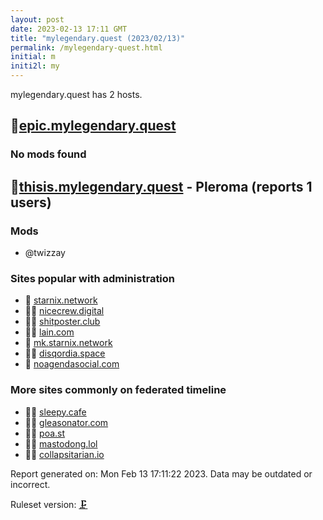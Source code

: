 ```yaml
---
layout: post
date: 2023-02-13 17:11 GMT
title: "mylegendary.quest (2023/02/13)"
permalink: /mylegendary-quest.html
initial: m
initi2l: my
---
```


mylegendary.quest has 2 hosts.

## 🐘[epic.mylegendary.quest](https://epic.mylegendary.quest)

### No mods found

## 🐘[thisis.mylegendary.quest](https://thisis.mylegendary.quest) - Pleroma (reports 1 users)

### Mods
 * @twizzay

### Sites popular with administration

* 🦝 [starnix.network](/starnix-network.html)
* 🦝🧸 [nicecrew.digital](/nicecrew-digital.html)
* 🦝🧸 [shitposter.club](/shitposter-club.html)
* 🦝🧸 [lain.com](/lain-com.html)
* 🐘 [mk.starnix.network](/mk-starnix-network.html)
* 🦝🧸 [disqordia.space](/disqordia-space.html)
* 💉 [noagendasocial.com](/noagendasocial-com.html)

### More sites commonly on federated timeline

* 🦝🧸 [sleepy.cafe](/sleepy-cafe.html)
* 🦝🧸 [gleasonator.com](/gleasonator-com.html)
* 🦝🧸 [poa.st](/poa-st.html)
* 🦝🧸 [mastodong.lol](/mastodong-lol.html)
* 🦝🧸 [collapsitarian.io](/collapsitarian-io.html)

Report generated on: Mon Feb 13 17:11:22 2023. Data may be outdated or incorrect.

Ruleset version: [🗜](/version-clamp)
